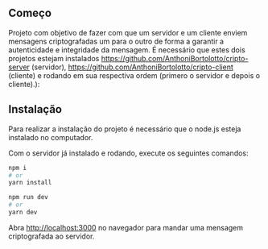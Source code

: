 ## Começo

Projeto com objetivo de fazer com que um servidor e um cliente enviem mensagens criptografadas um para o outro de forma a garantir a autenticidade e integridade da mensagem.
É necessário que estes dois projetos estejam instalados https://github.com/AnthoniBortolotto/cripto-server (servidor), https://github.com/AnthoniBortolotto/cripto-client (cliente) e rodando em sua respectiva ordem (primero o servidor e depois o cliente).):
## Instalação

Para realizar a instalação do projeto é necessário que o node.js esteja instalado no computador.

Com o servidor já instalado e rodando, execute os seguintes comandos:
```bash
npm i
# or
yarn install
```
```bash
npm run dev
# or
yarn dev
```

Abra [http://localhost:3000](http://localhost:3000) no navegador para mandar uma mensagem criptografada ao servidor.

